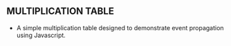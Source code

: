 ## MULTIPLICATION TABLE
- A simple multiplication table designed to demonstrate event propagation using Javascript.